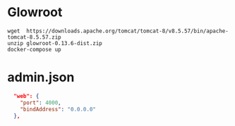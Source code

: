 # Glowroot

```
wget  https://downloads.apache.org/tomcat/tomcat-8/v8.5.57/bin/apache-tomcat-8.5.57.zip
unzip glowroot-0.13.6-dist.zip
docker-compose up
```

# admin.json

```json
  "web": {
    "port": 4000,
    "bindAddress": "0.0.0.0"
  },
```